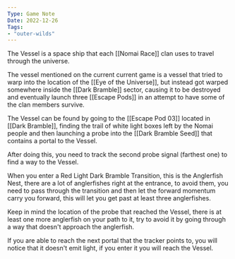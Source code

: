 ```yaml
---
Type: Game Note
Date: 2022-12-26
Tags:
- "outer-wilds"
---
```

The Vessel is a space ship that each [[Nomai Race]] clan uses to travel through the universe.

The vessel mentioned on the current current game is a vessel that tried to warp into the location of the [[Eye of the Universe]], but instead got warped somewhere inside the [[Dark Bramble]] sector, causing it to be destroyed and eventually launch three [[Escape Pods]] in an attempt to have some of the clan members survive.

The Vessel can be found by going to the [[Escape Pod 03]] located in [[Dark Bramble]], finding the trail of white light boxes left by the Nomai people and then launching a probe into the [[Dark Bramble Seed]] that contains a portal to the Vessel.

After doing this, you need to track the second probe signal (farthest one) to find a way to the Vessel.

When you enter a Red Light Dark Bramble Transition, this is the Anglerfish Nest, there are a lot of anglerfishes right at the entrance, to avoid them, you need to pass through the transition and then let the forward momentum carry you forward, this will let you get past at least three anglerfishes.

Keep in mind the location of the probe that reached the Vessel, there is at least one more anglerfish on your path to it, try to avoid it by going through a way that doesn't approach the anglerfish.

If you are able to reach the next portal that the tracker points to, you will notice that it doesn't emit light, if you enter it you will reach the Vessel.

